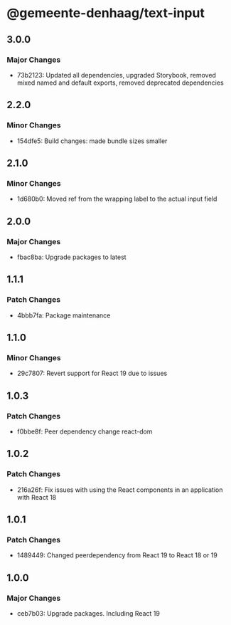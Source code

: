 # @gemeente-denhaag/text-input

## 3.0.0

### Major Changes

- 73b2123: Updated all dependencies, upgraded Storybook, removed mixed named and default exports, removed deprecated dependencies

## 2.2.0

### Minor Changes

- 154dfe5: Build changes: made bundle sizes smaller

## 2.1.0

### Minor Changes

- 1d680b0: Moved ref from the wrapping label to the actual input field

## 2.0.0

### Major Changes

- fbac8ba: Upgrade packages to latest

## 1.1.1

### Patch Changes

- 4bbb7fa: Package maintenance

## 1.1.0

### Minor Changes

- 29c7807: Revert support for React 19 due to issues

## 1.0.3

### Patch Changes

- f0bbe8f: Peer dependency change react-dom

## 1.0.2

### Patch Changes

- 216a26f: Fix issues with using the React components in an application with React 18

## 1.0.1

### Patch Changes

- 1489449: Changed peerdependency from React 19 to React 18 or 19

## 1.0.0

### Major Changes

- ceb7b03: Upgrade packages. Including React 19
